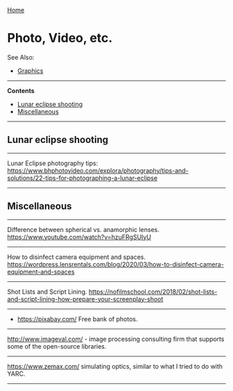 [Home](Readme.md)
# Photo, Video, etc.

See Also:

  - [Graphics](Graphics.md)

---

**Contents**

  - [Lunar eclipse shooting](PhotoVideo.md#lunar-eclipse-shooting)
  - [Miscellaneous](PhotoVideo.md#miscellaneous)

---

## Lunar eclipse shooting

---

Lunar Eclipse photography tips:
https://www.bhphotovideo.com/explora/photography/tips-and-solutions/22-tips-for-photographing-a-lunar-eclipse


---

## Miscellaneous

---

Difference between spherical vs. anamorphic lenses.
https://www.youtube.com/watch?v=hzuFRgSUIyU

---

How to disinfect camera equipment and spaces.
https://wordpress.lensrentals.com/blog/2020/03/how-to-disinfect-camera-equipment-and-spaces

---

Shot Lists and Script Lining.
https://nofilmschool.com/2018/02/shot-lists-and-script-lining-how-prepare-your-screenplay-shoot

---

- https://pixabay.com/ Free bank of photos.

---

http://www.imageval.com/ - image processing consulting firm that
supports some of the open-source libraries.

---

https://www.zemax.com/ 
simulating optics, similar to what I tried to do with YARC.   

---
